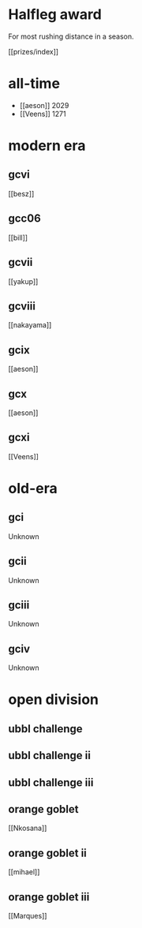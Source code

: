 # Halfleg award

For most rushing distance in a season.

[[prizes/index]]

# all-time

* [[aeson]] 2029
* [[Veens]] 1271

# modern era

## gcvi

[[besz]]

## gcc06

[[bill]]

## gcvii

[[yakup]]

## gcviii

[[nakayama]]

## gcix

[[aeson]]

## gcx

[[aeson]]

## gcxi

[[Veens]]


# old-era

## gci

Unknown

## gcii

Unknown

## gciii

Unknown

## gciv

Unknown

# open division

## ubbl challenge

## ubbl challenge ii

## ubbl challenge iii

## orange goblet

[[Nkosana]]

## orange goblet ii

[[mihael]]

## orange goblet iii

[[Marques]]

